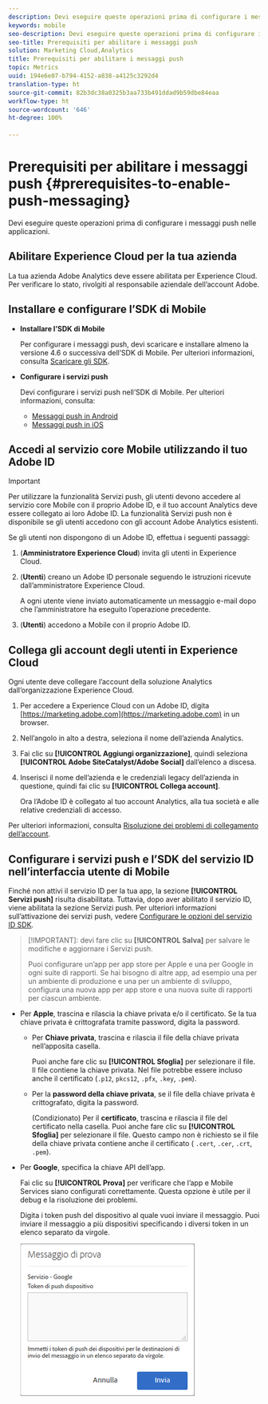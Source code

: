 ```yaml
---
description: Devi eseguire queste operazioni prima di configurare i messaggi push nelle applicazioni.
keywords: mobile
seo-description: Devi eseguire queste operazioni prima di configurare i messaggi push nelle applicazioni.
seo-title: Prerequisiti per abilitare i messaggi push
solution: Marketing Cloud,Analytics
title: Prerequisiti per abilitare i messaggi push
topic: Metrics
uuid: 194e6e07-b794-4152-a838-a4125c3292d4
translation-type: ht
source-git-commit: 82b3dc38a0325b3aa733b491ddad9b59dbe84eaa
workflow-type: ht
source-wordcount: '646'
ht-degree: 100%

---
```



# Prerequisiti per abilitare i messaggi push {#prerequisites-to-enable-push-messaging}

Devi eseguire queste operazioni prima di configurare i messaggi push nelle applicazioni.

## Abilitare Experience Cloud per la tua azienda

La tua azienda Adobe Analytics deve essere abilitata per Experience Cloud. Per verificare lo stato, rivolgiti al responsabile aziendale dell’account Adobe.

## Installare e configurare l’SDK di Mobile

* **Installare l’SDK di Mobile**

   Per configurare i messaggi push, devi scaricare e installare almeno la versione 4.6 o successiva dell’SDK di Mobile. Per ulteriori informazioni, consulta [Scaricare gli SDK](/help/using/c-manage-app-settings/c-mob-confg-app/t-config-analytics/download-sdk.md).

* **Configurare i servizi push**

   Devi configurare i servizi push nell’SDK di Mobile.
Per ulteriori informazioni, consulta:

   * [Messaggi push in Android](/help/android/messaging-main/push-messaging/push-messaging.md)
   * [Messaggi push in iOS](/help/ios/messaging-main/push-messaging/push-messaging.md)

## Accedi al servizio core Mobile utilizzando il tuo Adobe ID

>[!IMPORTANT]
>
>Per utilizzare la funzionalità Servizi push, gli utenti devono accedere al servizio core Mobile con il proprio Adobe ID, e il tuo account Analytics deve essere collegato ai loro Adobe ID. La funzionalità Servizi push non è disponibile se gli utenti accedono con gli account Adobe Analytics esistenti.

Se gli utenti non dispongono di un Adobe ID, effettua i seguenti passaggi:

1. (**Amministratore Experience Cloud**) invita gli utenti in Experience Cloud.

1. (**Utenti**) creano un Adobe ID personale seguendo le istruzioni ricevute dall’amministratore Experience Cloud.

   A ogni utente viene inviato automaticamente un messaggio e-mail dopo che l’amministratore ha eseguito l’operazione precedente.

1. (**Utenti**) accedono a Mobile con il proprio Adobe ID.

## Collega gli account degli utenti in Experience Cloud

Ogni utente deve collegare l’account della soluzione Analytics dall’organizzazione Experience Cloud.

1. Per accedere a Experience Cloud con un Adobe ID, digita [https://marketing.adobe.com](https://marketing.adobe.com) in un browser.

1. Nell’angolo in alto a destra, seleziona il nome dell’azienda Analytics.

1. Fai clic su **[!UICONTROL Aggiungi organizzazione]**, quindi seleziona **[!UICONTROL Adobe SiteCatalyst/Adobe Social]** dall’elenco a discesa.

1. Inserisci il nome dell’azienda e le credenziali legacy dell’azienda in questione, quindi fai clic su **[!UICONTROL Collega account]**.

   Ora l’Adobe ID è collegato al tuo account Analytics, alla tua società e alle relative credenziali di accesso.

Per ulteriori informazioni, consulta [Risoluzione dei problemi di collegamento dell’account](https://docs.adobe.com/content/help/it-IT/core-services/interface/manage-users-and-products/organizations.html).

## Configurare i servizi push e l’SDK del servizio ID nell’interfaccia utente di Mobile

Finché non attivi il servizio ID per la tua app, la sezione **[!UICONTROL Servizi push]** risulta disabilitata. Tuttavia, dopo aver abilitato il servizio ID, viene abilitata la sezione Servizi push. Per ulteriori informazioni sull’attivazione dei servizi push, vedere [Configurare le opzioni del servizio ID SDK](/help/using/c-manage-app-settings/c-mob-confg-app/t-config-visitor.md).

>[!IMPORTANT]: devi fare clic su **[!UICONTROL Salva]** per salvare le modifiche e aggiornare i Servizi push.
>
>Puoi configurare un’app per app store per Apple e una per Google in ogni suite di rapporti. Se hai bisogno di altre app, ad esempio una per un ambiente di produzione e una per un ambiente di sviluppo, configura una nuova app per app store e una nuova suite di rapporti per ciascun ambiente.

* Per **Apple**, trascina e rilascia la chiave privata e/o il certificato. Se la tua chiave privata è crittografata tramite password, digita la password.

   * Per **Chiave privata**, trascina e rilascia il file della chiave privata nell’apposita casella.

      Puoi anche fare clic su **[!UICONTROL Sfoglia]** per selezionare il file. Il file contiene la chiave privata. Nel file potrebbe essere incluso anche il certificato (`.p12`, `pkcs12`, `.pfx`, `.key`, `.pem`).

   * Per la **password della chiave privata**, se il file della chiave privata è crittografato, digita la password.

      (Condizionato) Per il **certificato**, trascina e rilascia il file del certificato nella casella. Puoi anche fare clic su **[!UICONTROL Sfoglia]** per selezionare il file. Questo campo non è richiesto se il file della chiave privata contiene anche il certificato ( `.cert`, `.cer`, `.crt`, `.pem`).

* Per **Google**, specifica la chiave API dell’app.

   Fai clic su **[!UICONTROL Prova]** per verificare che l’app e Mobile Services siano configurati correttamente. Questa opzione è utile per il debug e la risoluzione dei problemi.

   Digita i token push del dispositivo al quale vuoi inviare il messaggio. Puoi inviare il messaggio a più dispositivi specificando i diversi token in un elenco separato da virgole.

   ![Messaggi push di test](assets/push_test_list.png)
